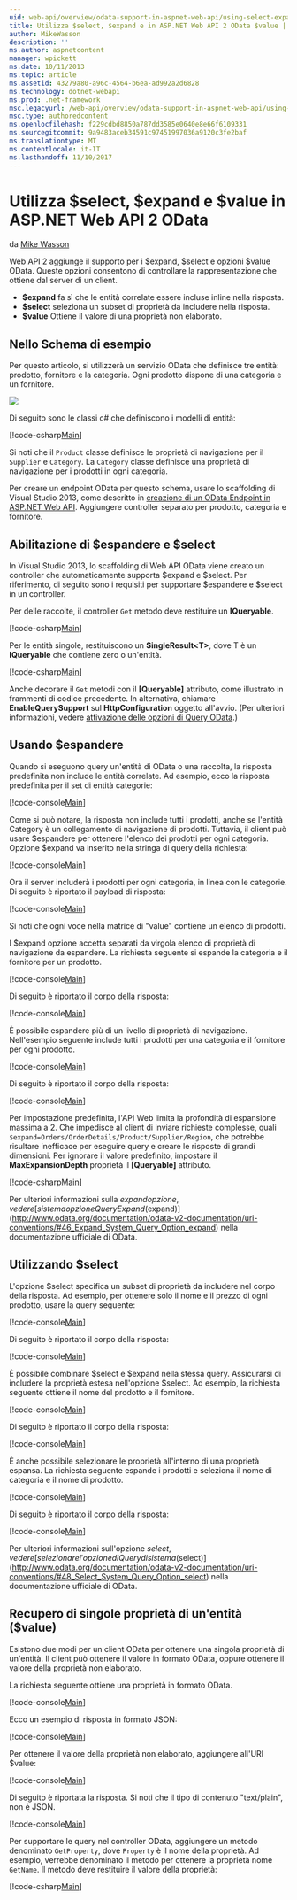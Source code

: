 ```yaml
---
uid: web-api/overview/odata-support-in-aspnet-web-api/using-select-expand-and-value
title: Utilizza $select, $expand e in ASP.NET Web API 2 OData $value | Documenti Microsoft
author: MikeWasson
description: ''
ms.author: aspnetcontent
manager: wpickett
ms.date: 10/11/2013
ms.topic: article
ms.assetid: 43279a80-a96c-4564-b6ea-ad992a2d6828
ms.technology: dotnet-webapi
ms.prod: .net-framework
msc.legacyurl: /web-api/overview/odata-support-in-aspnet-web-api/using-select-expand-and-value
msc.type: authoredcontent
ms.openlocfilehash: f229cdbd8850a787dd3585e0640e8e66f6109331
ms.sourcegitcommit: 9a9483aceb34591c97451997036a9120c3fe2baf
ms.translationtype: MT
ms.contentlocale: it-IT
ms.lasthandoff: 11/10/2017
---
```

<a name="using-select-expand-and-value-in-aspnet-web-api-2-odata"></a>Utilizza $select, $expand e $value in ASP.NET Web API 2 OData
====================
da [Mike Wasson](https://github.com/MikeWasson)

Web API 2 aggiunge il supporto per i $expand, $select e opzioni $value OData. Queste opzioni consentono di controllare la rappresentazione che ottiene dal server di un client.

- **$expand** fa sì che le entità correlate essere incluse inline nella risposta.
- **$select** seleziona un subset di proprietà da includere nella risposta.
- **$value** Ottiene il valore di una proprietà non elaborato.

## <a name="example-schema"></a>Nello Schema di esempio

Per questo articolo, si utilizzerà un servizio OData che definisce tre entità: prodotto, fornitore e la categoria. Ogni prodotto dispone di una categoria e un fornitore.

![](using-select-expand-and-value/_static/image1.png)

Di seguito sono le classi c# che definiscono i modelli di entità:

[!code-csharp[Main](using-select-expand-and-value/samples/sample1.cs)]

Si noti che il `Product` classe definisce le proprietà di navigazione per il `Supplier` e `Category`. La `Category` classe definisce una proprietà di navigazione per i prodotti in ogni categoria.

Per creare un endpoint OData per questo schema, usare lo scaffolding di Visual Studio 2013, come descritto in [creazione di un OData Endpoint in ASP.NET Web API](odata-v3/creating-an-odata-endpoint.md). Aggiungere controller separato per prodotto, categoria e fornitore.

## <a name="enabling-expand-and-select"></a>Abilitazione di $espandere e $select

In Visual Studio 2013, lo scaffolding di Web API OData viene creato un controller che automaticamente supporta $expand e $select. Per riferimento, di seguito sono i requisiti per supportare $espandere e $select in un controller.

Per delle raccolte, il controller `Get` metodo deve restituire un **IQueryable**.

[!code-csharp[Main](using-select-expand-and-value/samples/sample2.cs)]

Per le entità singole, restituiscono un **SingleResult&lt;T&gt;**, dove T è un **IQueryable** che contiene zero o un'entità.

[!code-csharp[Main](using-select-expand-and-value/samples/sample3.cs)]

Anche decorare il `Get` metodi con il **[Queryable]** attributo, come illustrato in frammenti di codice precedente. In alternativa, chiamare **EnableQuerySupport** sul **HttpConfiguration** oggetto all'avvio. (Per ulteriori informazioni, vedere [attivazione delle opzioni di Query OData](supporting-odata-query-options.md#enable).)

## <a name="using-expand"></a>Usando $espandere

Quando si eseguono query un'entità di OData o una raccolta, la risposta predefinita non include le entità correlate. Ad esempio, ecco la risposta predefinita per il set di entità categorie:

[!code-console[Main](using-select-expand-and-value/samples/sample4.cmd)]

Come si può notare, la risposta non include tutti i prodotti, anche se l'entità Category è un collegamento di navigazione di prodotti. Tuttavia, il client può usare $espandere per ottenere l'elenco dei prodotti per ogni categoria. Opzione $expand va inserito nella stringa di query della richiesta:

[!code-console[Main](using-select-expand-and-value/samples/sample5.cmd)]

Ora il server includerà i prodotti per ogni categoria, in linea con le categorie. Di seguito è riportato il payload di risposta:

[!code-console[Main](using-select-expand-and-value/samples/sample6.cmd)]

Si noti che ogni voce nella matrice di "value" contiene un elenco di prodotti.

I $expand opzione accetta separati da virgola elenco di proprietà di navigazione da espandere. La richiesta seguente si espande la categoria e il fornitore per un prodotto.

[!code-console[Main](using-select-expand-and-value/samples/sample7.cmd)]

Di seguito è riportato il corpo della risposta:

[!code-console[Main](using-select-expand-and-value/samples/sample8.cmd)]

È possibile espandere più di un livello di proprietà di navigazione. Nell'esempio seguente include tutti i prodotti per una categoria e il fornitore per ogni prodotto.

[!code-console[Main](using-select-expand-and-value/samples/sample9.cmd)]

Di seguito è riportato il corpo della risposta:

[!code-console[Main](using-select-expand-and-value/samples/sample10.cmd)]

Per impostazione predefinita, l'API Web limita la profondità di espansione massima a 2. Che impedisce al client di inviare richieste complesse, quali `$expand=Orders/OrderDetails/Product/Supplier/Region`, che potrebbe risultare inefficace per eseguire query e creare le risposte di grandi dimensioni. Per ignorare il valore predefinito, impostare il **MaxExpansionDepth** proprietà il **[Queryable]** attributo.

[!code-csharp[Main](using-select-expand-and-value/samples/sample11.cs)]

Per ulteriori informazioni sulla $expand opzione, vedere [sistema opzione Query Expand ($expand)](http://www.odata.org/documentation/odata-v2-documentation/uri-conventions/#46_Expand_System_Query_Option_expand) nella documentazione ufficiale di OData.

## <a name="using-select"></a>Utilizzando $select

L'opzione $select specifica un subset di proprietà da includere nel corpo della risposta. Ad esempio, per ottenere solo il nome e il prezzo di ogni prodotto, usare la query seguente:

[!code-console[Main](using-select-expand-and-value/samples/sample12.cmd)]

Di seguito è riportato il corpo della risposta:

[!code-console[Main](using-select-expand-and-value/samples/sample13.cmd)]

È possibile combinare $select e $expand nella stessa query. Assicurarsi di includere la proprietà estesa nell'opzione $select. Ad esempio, la richiesta seguente ottiene il nome del prodotto e il fornitore.

[!code-console[Main](using-select-expand-and-value/samples/sample14.cmd)]

Di seguito è riportato il corpo della risposta:

[!code-console[Main](using-select-expand-and-value/samples/sample15.cmd)]

È anche possibile selezionare le proprietà all'interno di una proprietà espansa. La richiesta seguente espande i prodotti e seleziona il nome di categoria e il nome di prodotto.

[!code-console[Main](using-select-expand-and-value/samples/sample16.cmd)]

Di seguito è riportato il corpo della risposta:

[!code-console[Main](using-select-expand-and-value/samples/sample17.cmd)]

Per ulteriori informazioni sull'opzione $select, vedere [selezionare l'opzione di Query di sistema ($select)](http://www.odata.org/documentation/odata-v2-documentation/uri-conventions/#48_Select_System_Query_Option_select) nella documentazione ufficiale di OData.

## <a name="getting-individual-properties-of-an-entity-value"></a>Recupero di singole proprietà di un'entità ($value)

Esistono due modi per un client OData per ottenere una singola proprietà di un'entità. Il client può ottenere il valore in formato OData, oppure ottenere il valore della proprietà non elaborato.

La richiesta seguente ottiene una proprietà in formato OData.

[!code-console[Main](using-select-expand-and-value/samples/sample18.cmd)]

Ecco un esempio di risposta in formato JSON:

[!code-console[Main](using-select-expand-and-value/samples/sample19.cmd)]

Per ottenere il valore della proprietà non elaborato, aggiungere all'URI $value:

[!code-console[Main](using-select-expand-and-value/samples/sample20.cmd)]

Di seguito è riportata la risposta. Si noti che il tipo di contenuto "text/plain", non è JSON.

[!code-console[Main](using-select-expand-and-value/samples/sample21.cmd)]

Per supportare le query nel controller OData, aggiungere un metodo denominato `GetProperty`, dove `Property` è il nome della proprietà. Ad esempio, verrebbe denominato il metodo per ottenere la proprietà nome `GetName`. Il metodo deve restituire il valore della proprietà:

[!code-csharp[Main](using-select-expand-and-value/samples/sample22.cs)]
